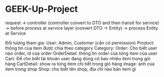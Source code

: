 # GEEK-Up-Project


request -> controller (controller convert to DTO and then transit for service) -> before process at service layer (convert DTO -> Entity) -> process Entity at Service


Đối tượng tham gia:
    User: Admin, Customer (cần có permission)
    Product: thông tin của item được chia theo category
    Category: 
    Order: Cho biết user nào order, id của order 
    OrderDetail: thông tin order của từng item của user
    Cart: Để cho biết tài khoản user đang dùng có bao nhiêu item trong giỏ hàng
    CartDetail: show ra từng item chi tiết trong giỏ hàng
    image: ảnh của item trong shop
    Shop: cho biết tên shop, địa chỉ nào bán item gì
    

